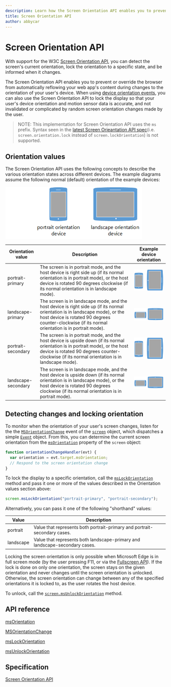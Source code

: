 ```yaml
---
description: Learn how the Screen Orientation API enables you to prevent or override the browser from automatically reflowing your web app’s content during changes to the orientation of your user’s device.
title: Screen Orientation API
author: abbycar
---
```


# Screen Orientation API


With support for the W3C [Screen Orientation API](https://www.w3.org/TR/2014/WD-screen-orientation-20140220/), you can detect the screen's current orientation, lock the orientation to a specific state, and be informed when it changes.

The Screen Orientation API enables you to prevent or override the browser from automatically reflowing your web app's content during changes to the orientation of your user's device. When using [device orientation events](../device-orientation-and-motion-events/), you can also use the Screen Orientation API to lock the display so that your user's device orientation and motion sensor data is accurate, and not invalidated or complicated by random screen orientation changes made by the user.

> NOTE: This implementation for Screen Orientation API uses the `ms` prefix. Syntax seen in the [latest Screen Orieantation API spec](https://www.w3.org/TR/screen-orientation/)(i.e. `screen.orientation.lock` instead of `screen.lockOrientation`) is not supported.

## Orientation values

The Screen Orientation API uses the following concepts to describe the various orientation states across different devices. The example diagrams assume the following normal (default) orientation of the example devices:

![Diagram of a mobile (portrait orientation) device and a tablet (landscape orientation) device. ](../../media/screen_orientation_reference.png)

| Orientation value       | Description                                                                                                                                                                                                                         | Example device orientation                                                                                                       |
|-------------------------|-------------------------------------------------------------------------------------------------------------------------------------------------------------------------------------------------------------------------------------|----------------------------------------------------------------------------------------------------------------------------------|
| portrait-primary    | The screen is in portrait mode, and the host device is right side up (if its normal orientation is in portrait mode), or the host device is rotated 90 degrees clockwise (if its normal orientation is in landscape mode).          | ![Illustration of the mobile device and tablet device orientation in "portrait-primary" mode](../../media/portrait-primary.png)       |
| landscape-primary   | The screen is in landscape mode, and the host device is right side up (if its normal orientation is in landscape mode), or the host device is rotated 90 degrees counter-clockwise (if its normal orientation is in portrait mode). | ![Illustration of the mobile device and tablet device orientation in "landscape-primary" mode](../../media/landscape-primary.png)     |
| portrait-secondary  | The screen is in portrait mode, and the host device is upside down (if its normal orientation is in portrait mode), or the host device is rotated 90 degrees counter-clockwise (if its normal orientation is in landscape mode).    | ![Illustration of the mobile device and tablet device orientation in "portrait-secondary" mode](../../media/portrait-secondary.png)   |
| landscape-secondary | The screen is in landscape mode, and the host device is upside down (if its normal orientation is in landscape mode), or the host device is rotated 90 degrees clockwise (if its normal orientation is in portrait mode).           | ![Illustration of the mobile device and tablet device orientation in "landscape-secondary" mode](../../media/landscape-secondary.png) |


## Detecting changes and locking orientation

To monitor when the orientation of your user's screen changes, listen for the the [`MSOrientationChange`](https://msdn.microsoft.com/library/Dn342936) event of the [`screen`](https://msdn.microsoft.com/library/ms535868) object, which dispatches a simple [`Event`](https://msdn.microsoft.com/library/Ff974340) object. From this, you can determine the current screen orientation from the [`msOrientation`](https://msdn.microsoft.com/library/Dn342934) property of the `screen` object:

```javascript
function orientationChangeHandler(evt) {
  var orientation = evt.target.msOrientation;
  // Respond to the screen orientation change
}
```

To lock the display to a specific orientation, call the [`msLockOrientation`](https://msdn.microsoft.com/library/Dn342933) method and pass it one or more of the values described in the Orientation values section above:

```javascript
screen.msLockOrientation("portrait-primary", "portrait-secondary"); 
```

Alternatively, you can pass it one of the following "shorthand" values:

| Value | Description |
|-------------|-----------------------------------------------------------------------------|
| portrait | Value that represents both portrait-primary and portrait-secondary cases. |
| landscape | Value that represents both landscape-primary and landscape-secondary cases. |


Locking the screen orientation is only possible when Microsoft Edge is in full screen mode (by the user pressing F11, or via the [Fullscreen API](../fullscreen-API)).
If the lock is done on only one orientation, the screen stays on the given orientation and never changes until the screen orientation is unlocked. Otherwise, the screen orientation can change between any of the specified orientations it is locked to, as the user rotates the host device.

To unlock, call the [`screen.msUnlockOrientation`](https://msdn.microsoft.com/library/Dn342935) method.


## API reference

[msOrientation](https://msdn.microsoft.com/library/Dn342934)

[MSOrientationChange](https://msdn.microsoft.com/library/Dn342936)

[msLockOrientation](https://msdn.microsoft.com/library/Dn342933)

[msUnlockOrientation](https://msdn.microsoft.com/library/Dn342935)

## Specification

[Screen Orientation API](https://www.w3.org/TR/2014/WD-screen-orientation-20140220/)


